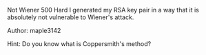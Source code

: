Not Wiener
500
Hard
I generated my RSA key pair in a way that it is absolutely not vulnerable to Wiener's attack.

Author: maple3142

Hint: Do you know what is Coppersmith's method?